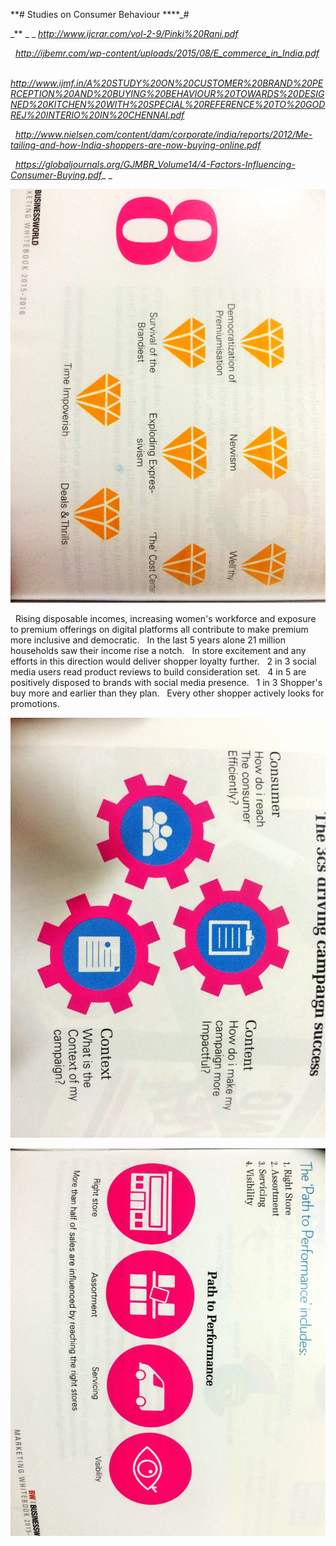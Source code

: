 **# Studies on Consumer Behaviour
****_# 

_**
_
_
_http://www.ijcrar.com/vol-2-9/Pinki%20Rani.pdf_

 
_http://ijbemr.com/wp-content/uploads/2015/08/E_commerce_in_India.pdf_

 
_http://www.ijmf.in/A%20STUDY%20ON%20CUSTOMER%20BRAND%20PERCEPTION%20AND%20BUYING%20BEHAVIOUR%20TOWARDS%20DESIGNED%20KITCHEN%20WITH%20SPECIAL%20REFERENCE%20TO%20GODREJ%20INTERIO%20IN%20CHENNAI.pdf_

 
_http://www.nielsen.com/content/dam/corporate/india/reports/2012/Me-tailing-and-how-India-shoppers-are-now-buying-online.pdf_

 
_https://globaljournals.org/GJMBR_Volume14/4-Factors-Influencing-Consumer-Buying.pdf__
_

![Studies on Consumer Behaviour-1](../assets/images/Studies%20on%20Consumer%20Behaviour-1.jpg)

 
Rising disposable incomes, increasing women's workforce and exposure to premium offerings on digital platforms all contribute to make premium more inclusive and democratic. 
 
In the last 5 years alone 21 million households saw their income rise a notch. 
 
In store excitement and any efforts in this direction would deliver shopper loyalty further. 
 
2 in 3 social media users read product reviews to build consideration set. 
 
4 in 5 are positively disposed to brands with social media presence. 
 
1 in 3 Shopper's buy more and earlier than they plan.
 
Every other shopper actively looks for promotions. 

![Studies on Consumer Behaviour-2](../assets/images/Studies%20on%20Consumer%20Behaviour-2.jpg)

![Studies on Consumer Behaviour-3](../assets/images/Studies%20on%20Consumer%20Behaviour-3.jpg)

 

 

